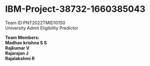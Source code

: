 # IBM-Project-38732-1660385043

Team ID:PNT2022TMID10150<br>
University Admit Eligibility Predictor<br>

<b>Team Members:<br>
Madhav krishna S S <br>
Rajkumar V <br>
Rajarajan J <br>
Rajalakshmi R <br>
